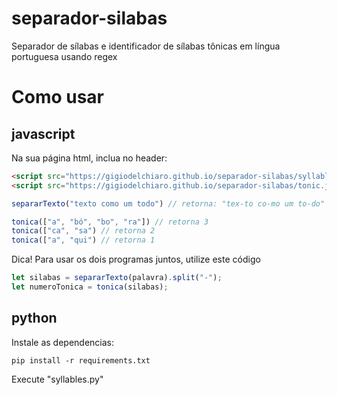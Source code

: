 # separador-silabas
Separador de sílabas e identificador de sílabas tônicas em língua portuguesa usando regex
# Como usar
## javascript
Na sua página html, inclua no header:
```html
<script src="https://gigiodelchiaro.github.io/separador-silabas/syllable.js"></script> <!--para separar silabas-->
<script src="https://gigiodelchiaro.github.io/separador-silabas/tonic.js"></script> <!--para marcar silabas tônicas-->
```
```javascript
separarTexto("texto como um todo") // retorna: "tex-to co-mo um to-do"

tonica(["a", "bó", "bo", "ra"]) // retorna 3
tonica(["ca", "sa") // retorna 2
tonica(["a", "qui") // retorna 1
```
Dica! Para usar os dois programas juntos, utilize este código
```javascript
let silabas = separarTexto(palavra).split("-");
let numeroTonica = tonica(silabas);
```
## python
Instale as dependencias:
```
pip install -r requirements.txt
```
Execute "syllables.py"

